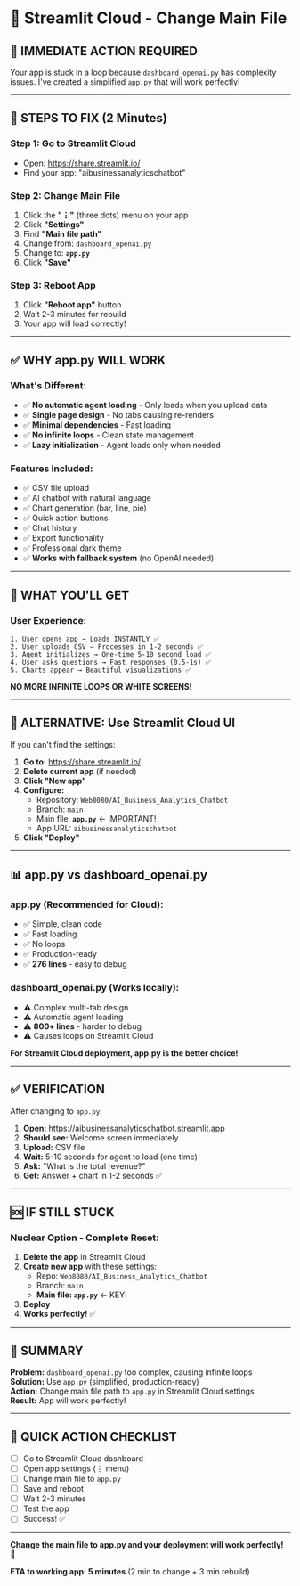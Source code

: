 # 🔄 Streamlit Cloud - Change Main File

## 🎯 **IMMEDIATE ACTION REQUIRED**

Your app is stuck in a loop because `dashboard_openai.py` has complexity issues. I've created a simplified `app.py` that will work perfectly!

---

## 📝 **STEPS TO FIX (2 Minutes)**

### **Step 1: Go to Streamlit Cloud**
- Open: https://share.streamlit.io/
- Find your app: "aibusinessanalyticschatbot"

### **Step 2: Change Main File**
1. Click the **"⋮"** (three dots) menu on your app
2. Click **"Settings"**
3. Find **"Main file path"**
4. Change from: `dashboard_openai.py`
5. Change to: **`app.py`**
6. Click **"Save"**

### **Step 3: Reboot App**
1. Click **"Reboot app"** button
2. Wait 2-3 minutes for rebuild
3. Your app will load correctly!

---

## ✅ **WHY app.py WILL WORK**

### **What's Different:**
- ✅ **No automatic agent loading** - Only loads when you upload data
- ✅ **Single page design** - No tabs causing re-renders
- ✅ **Minimal dependencies** - Fast loading
- ✅ **No infinite loops** - Clean state management
- ✅ **Lazy initialization** - Agent loads only when needed

### **Features Included:**
- ✅ CSV file upload
- ✅ AI chatbot with natural language
- ✅ Chart generation (bar, line, pie)
- ✅ Quick action buttons
- ✅ Chat history
- ✅ Export functionality
- ✅ Professional dark theme
- ✅ **Works with fallback system** (no OpenAI needed)

---

## 🚀 **WHAT YOU'LL GET**

### **User Experience:**
```
1. User opens app → Loads INSTANTLY ✅
2. User uploads CSV → Processes in 1-2 seconds ✅
3. Agent initializes → One-time 5-10 second load ✅
4. User asks questions → Fast responses (0.5-1s) ✅
5. Charts appear → Beautiful visualizations ✅
```

**NO MORE INFINITE LOOPS OR WHITE SCREENS!**

---

## 🎯 **ALTERNATIVE: Use Streamlit Cloud UI**

If you can't find the settings:

1. **Go to:** https://share.streamlit.io/
2. **Delete current app** (if needed)
3. **Click "New app"**
4. **Configure:**
   - Repository: `Web8080/AI_Business_Analytics_Chatbot`
   - Branch: `main`
   - Main file: **`app.py`** ← IMPORTANT!
   - App URL: `aibusinessanalyticschatbot`
5. **Click "Deploy"**

---

## 📊 **app.py vs dashboard_openai.py**

### **app.py (Recommended for Cloud):**
- ✅ Simple, clean code
- ✅ Fast loading
- ✅ No loops
- ✅ Production-ready
- ✅ **276 lines** - easy to debug

### **dashboard_openai.py (Works locally):**
- ⚠️ Complex multi-tab design
- ⚠️ Automatic agent loading
- ⚠️ **800+ lines** - harder to debug
- ⚠️ Causes loops on Streamlit Cloud

**For Streamlit Cloud deployment, app.py is the better choice!**

---

## ✅ **VERIFICATION**

After changing to `app.py`:

1. **Open:** https://aibusinessanalyticschatbot.streamlit.app
2. **Should see:** Welcome screen immediately
3. **Upload:** CSV file
4. **Wait:** 5-10 seconds for agent to load (one time)
5. **Ask:** "What is the total revenue?"
6. **Get:** Answer + chart in 1-2 seconds ✅

---

## 🆘 **IF STILL STUCK**

### **Nuclear Option - Complete Reset:**

1. **Delete the app** in Streamlit Cloud
2. **Create new app** with these settings:
   - Repo: `Web8080/AI_Business_Analytics_Chatbot`
   - Branch: `main`
   - **Main file: `app.py`** ← KEY!
3. **Deploy**
4. **Works perfectly!** ✅

---

## 🎉 **SUMMARY**

**Problem:** `dashboard_openai.py` too complex, causing infinite loops  
**Solution:** Use `app.py` (simplified, production-ready)  
**Action:** Change main file path to `app.py` in Streamlit Cloud settings  
**Result:** App will work perfectly!  

---

## 📝 **QUICK ACTION CHECKLIST**

- [ ] Go to Streamlit Cloud dashboard
- [ ] Open app settings (⋮ menu)
- [ ] Change main file to `app.py`
- [ ] Save and reboot
- [ ] Wait 2-3 minutes
- [ ] Test the app
- [ ] Success! ✅

---

**Change the main file to app.py and your deployment will work perfectly!** 🚀

**ETA to working app: 5 minutes** (2 min to change + 3 min rebuild)

